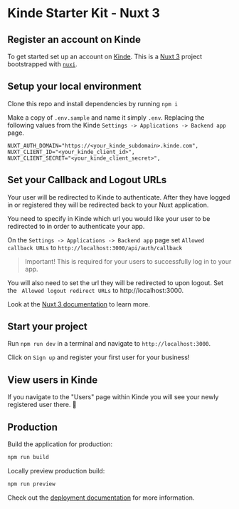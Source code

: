 # Kinde Starter Kit - Nuxt 3

## Register an account on Kinde

To get started set up an account on [Kinde](https://app.kinde.com/register). This is a [Nuxt 3](https://nuxt.com/) project bootstrapped with [`nuxi`](https://www.npmjs.com/package/nuxi).

## Setup your local environment

Clone this repo and install dependencies by running `npm i`

Make a copy of `.env.sample` and name it simply `.env`. Replacing the following values from the Kinde `Settings -> Applications -> Backend app` page.

```
NUXT_AUTH_DOMAIN="https://<your_kinde_subdomain>.kinde.com",
NUXT_CLIENT_ID="<your_kinde_client_id>",
NUXT_CLIENT_SECRET="<your_kinde_client_secret>",
```

## Set your Callback and Logout URLs

Your user will be redirected to Kinde to authenticate. After they have logged in or registered they will be redirected back to your Nuxt application.

You need to specify in Kinde which url you would like your user to be redirected to in order to authenticate your app.

On the `Settings -> Applications -> Backend app` page set `Allowed callback URLs` to `http://localhost:3000/api/auth/callback`

> Important! This is required for your users to successfully log in to your app.

You will also need to set the url they will be redirected to upon logout. Set the ` Allowed logout redirect URLs` to http://localhost:3000.

Look at the [Nuxt 3 documentation](https://nuxt.com/docs/getting-started/introduction) to learn more.

## Start your project

Run `npm run dev` in a terminal and navigate to `http://localhost:3000`.

Click on `Sign up` and register your first user for your business!

## View users in Kinde

If you navigate to the "Users" page within Kinde you will see your newly registered user there. 🚀

## Production

Build the application for production:

```bash
npm run build
```

Locally preview production build:

```bash
npm run preview
```

Check out the [deployment documentation](https://nuxt.com/docs/getting-started/deployment) for more information.
